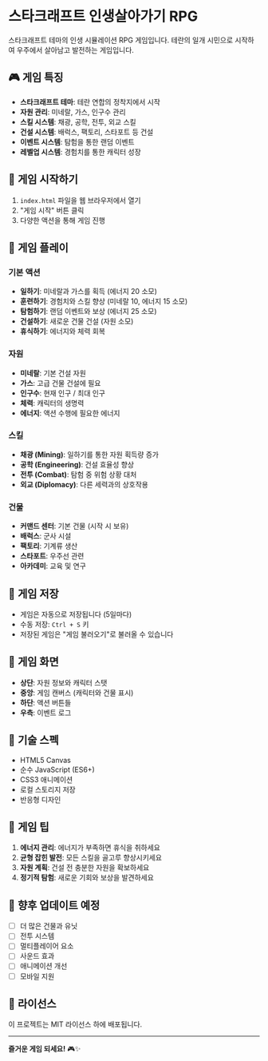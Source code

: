 # 스타크래프트 인생살아가기 RPG

스타크래프트 테마의 인생 시뮬레이션 RPG 게임입니다. 테란의 일개 시민으로 시작하여 우주에서 살아남고 발전하는 게임입니다.

## 🎮 게임 특징

- **스타크래프트 테마**: 테란 연합의 정착지에서 시작
- **자원 관리**: 미네랄, 가스, 인구수 관리
- **스킬 시스템**: 채광, 공학, 전투, 외교 스킬
- **건설 시스템**: 배럭스, 팩토리, 스타포트 등 건설
- **이벤트 시스템**: 탐험을 통한 랜덤 이벤트
- **레벨업 시스템**: 경험치를 통한 캐릭터 성장

## 🚀 게임 시작하기

1. `index.html` 파일을 웹 브라우저에서 열기
2. "게임 시작" 버튼 클릭
3. 다양한 액션을 통해 게임 진행

## 🎯 게임 플레이

### 기본 액션

- **일하기**: 미네랄과 가스를 획득 (에너지 20 소모)
- **훈련하기**: 경험치와 스킬 향상 (미네랄 10, 에너지 15 소모)
- **탐험하기**: 랜덤 이벤트와 보상 (에너지 25 소모)
- **건설하기**: 새로운 건물 건설 (자원 소모)
- **휴식하기**: 에너지와 체력 회복

### 자원

- **미네랄**: 기본 건설 자원
- **가스**: 고급 건물 건설에 필요
- **인구수**: 현재 인구 / 최대 인구
- **체력**: 캐릭터의 생명력
- **에너지**: 액션 수행에 필요한 에너지

### 스킬

- **채광 (Mining)**: 일하기를 통한 자원 획득량 증가
- **공학 (Engineering)**: 건설 효율성 향상
- **전투 (Combat)**: 탐험 중 위험 상황 대처
- **외교 (Diplomacy)**: 다른 세력과의 상호작용

### 건물

- **커맨드 센터**: 기본 건물 (시작 시 보유)
- **배럭스**: 군사 시설
- **팩토리**: 기계류 생산
- **스타포트**: 우주선 관련
- **아카데미**: 교육 및 연구

## 💾 게임 저장

- 게임은 자동으로 저장됩니다 (5일마다)
- 수동 저장: `Ctrl + S` 키
- 저장된 게임은 "게임 불러오기"로 불러올 수 있습니다

## 🎨 게임 화면

- **상단**: 자원 정보와 캐릭터 스탯
- **중앙**: 게임 캔버스 (캐릭터와 건물 표시)
- **하단**: 액션 버튼들
- **우측**: 이벤트 로그

## 🔧 기술 스펙

- HTML5 Canvas
- 순수 JavaScript (ES6+)
- CSS3 애니메이션
- 로컬 스토리지 저장
- 반응형 디자인

## 🎵 게임 팁

1. **에너지 관리**: 에너지가 부족하면 휴식을 취하세요
2. **균형 잡힌 발전**: 모든 스킬을 골고루 향상시키세요
3. **자원 계획**: 건설 전 충분한 자원을 확보하세요
4. **정기적 탐험**: 새로운 기회와 보상을 발견하세요

## 🚀 향후 업데이트 예정

- [ ] 더 많은 건물과 유닛
- [ ] 전투 시스템
- [ ] 멀티플레이어 요소
- [ ] 사운드 효과
- [ ] 애니메이션 개선
- [ ] 모바일 지원

## 📝 라이선스

이 프로젝트는 MIT 라이선스 하에 배포됩니다.

---

**즐거운 게임 되세요!** 🎮✨
